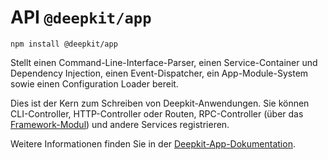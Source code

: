 # API `@deepkit/app`

```shell
npm install @deepkit/app
```

Stellt einen Command-Line-Interface-Parser, einen Service-Container und Dependency Injection, einen Event-Dispatcher, ein App-Module-System sowie einen Configuration Loader bereit.

Dies ist der Kern zum Schreiben von Deepkit-Anwendungen. 
Sie können CLI-Controller, HTTP-Controller oder Routen, RPC-Controller (über das [Framework-Modul](../framework.md)) und andere Services registrieren.

Weitere Informationen finden Sie in der [Deepkit-App-Dokumentation](../app.md).

<api-docs package="@deepkit/app"></api-docs>